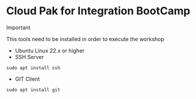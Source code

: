 # Cloud Pak for Integration BootCamp


> [!IMPORTANT]
> This tools need to be installed in order to execute the workshop
- Ubuntu Linux 22.x or higher
- SSH Server
```
sudo apt install ssh
```
- GIT Client
```
sudo apt install git
```


